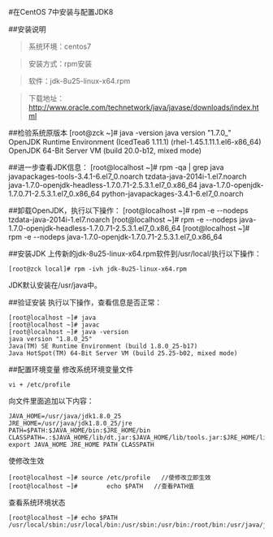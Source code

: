 #在CentOS 7中安装与配置JDK8

##安装说明

>系统环境：centos7

>安装方式：rpm安装

>软件：jdk-8u25-linux-x64.rpm

>下载地址：http://www.oracle.com/technetwork/java/javase/downloads/index.html

##检验系统原版本
	[root@zck ~]# java -version
	java version "1.7.0_"
	OpenJDK Runtime Environment (IcedTea6 1.11.1) (rhel-1.45.1.11.1.el6-x86_64)
	OpenJDK 64-Bit Server VM (build 20.0-b12, mixed mode)

##进一步查看JDK信息：
	[root@localhost ~]#  rpm -qa | grep java
	javapackages-tools-3.4.1-6.el7_0.noarch
	tzdata-java-2014i-1.el7.noarch
	java-1.7.0-openjdk-headless-1.7.0.71-2.5.3.1.el7_0.x86_64
	java-1.7.0-openjdk-1.7.0.71-2.5.3.1.el7_0.x86_64
	python-javapackages-3.4.1-6.el7_0.noarch

##卸载OpenJDK，执行以下操作：
	[root@localhost ~]# rpm -e --nodeps tzdata-java-2014i-1.el7.noarch
	[root@localhost ~]# rpm -e --nodeps java-1.7.0-openjdk-headless-1.7.0.71-2.5.3.1.el7_0.x86_64
	[root@localhost ~]# rpm -e --nodeps java-1.7.0-openjdk-1.7.0.71-2.5.3.1.el7_0.x86_64




##安装JDK
上传新的jdk-8u25-linux-x64.rpm软件到/usr/local/执行以下操作：

	[root@zck local]# rpm -ivh jdk-8u25-linux-x64.rpm

JDK默认安装在/usr/java中。


##验证安装
执行以下操作，查看信息是否正常：

	[root@localhost ~]# java
	[root@localhost ~]# javac
	[root@localhost ~]# java -version
	java version "1.8.0_25"
	Java(TM) SE Runtime Environment (build 1.8.0_25-b17)
	Java HotSpot(TM) 64-Bit Server VM (build 25.25-b02, mixed mode)




##配置环境变量
修改系统环境变量文件

	vi + /etc/profile


向文件里面追加以下内容：

	JAVA_HOME=/usr/java/jdk1.8.0_25
	JRE_HOME=/usr/java/jdk1.8.0_25/jre
	PATH=$PATH:$JAVA_HOME/bin:$JRE_HOME/bin
	CLASSPATH=.:$JAVA_HOME/lib/dt.jar:$JAVA_HOME/lib/tools.jar:$JRE_HOME/lib
	export JAVA_HOME JRE_HOME PATH CLASSPATH


使修改生效

	[root@localhost ~]# source /etc/profile   //使修改立即生效
	[root@localhost ~]#        echo $PATH   //查看PATH值


查看系统环境状态

	[root@localhost ~]# echo $PATH
	/usr/local/sbin:/usr/local/bin:/usr/sbin:/usr/bin:/root/bin:/usr/java/jdk1.8.0_121/bin:/usr/java/jdk1.8.0_121/jre/bin